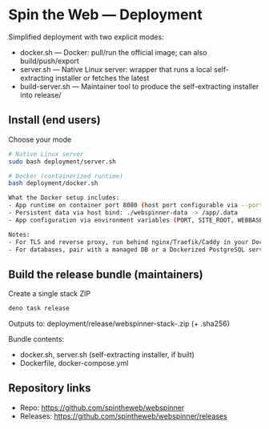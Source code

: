 # Spin the Web — Deployment

Simplified deployment with two explicit modes:

- docker.sh — Docker: pull/run the official image; can also build/push/export
- server.sh — Native Linux server: wrapper that runs a local self-extracting installer or fetches the latest
- build-server.sh — Maintainer tool to produce the self-extracting installer into release/

## Install (end users)

Choose your mode

```bash
# Native Linux server
sudo bash deployment/server.sh

# Docker (containerized runtime)
bash deployment/docker.sh

What the Docker setup includes:
- App runtime on container port 8080 (host port configurable via --port)
- Persistent data via host bind: ./webspinner-data -> /app/.data
- App configuration via environment variables (PORT, SITE_ROOT, WEBBASE, COMMON_WEBBASE, STUDIO_WEBBASE)

Notes:
- For TLS and reverse proxy, run behind nginx/Traefik/Caddy in your Docker stack.
- For databases, pair with a managed DB or a Dockerized PostgreSQL service.
```

## Build the release bundle (maintainers)

Create a single stack ZIP

```bash
deno task release
```

Outputs to: deployment/release/webspinner-stack-<version>.zip (+ .sha256)

Bundle contents:
- docker.sh, server.sh (self-extracting installer, if built)
- Dockerfile, docker-compose.yml

## Repository links

- Repo: https://github.com/spintheweb/webspinner
- Releases: https://github.com/spintheweb/webspinner/releases

